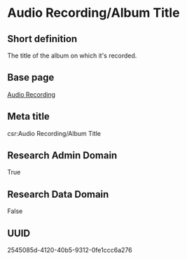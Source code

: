 # Audio Recording/Album Title
## Short definition
The title of the album on which it's recorded.
## Base page
[Audio Recording](../../Objects/Audio%20Recording.md)
## Meta title
csr:Audio Recording/Album Title
## Research Admin Domain
True
## Research Data Domain
False
## UUID
2545085d-4120-40b5-9312-0fe1ccc6a276
